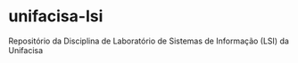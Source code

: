 # unifacisa-lsi
Repositório da Disciplina de Laboratório de Sistemas de Informação (LSI) da Unifacisa
